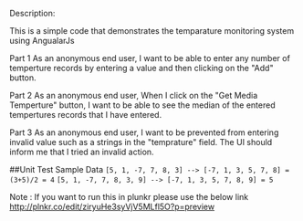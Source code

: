 
Description:

This is a simple code that demonstrates the temparature monitoring system using AngualarJs

Part 1
As an anonymous end user, I want to be able to enter any number of temperture records by entering a value and then clicking on the "Add" button.

Part 2
As an anonymous end user,  When I click on the "Get Media Temperture" button, I want to be able to see the median of the entered tempertures records that I have entered.

Part 3
As an anonymous end user, I want to be prevented from entering invalid value such as a strings in the "temprature" field.
The UI should inform me that I tried an invalid action.




##Unit Test Sample Data
`[5, 1, -7, 7, 8, 3] --> [-7, 1, 3, 5, 7, 8] = (3+5)/2 = 4`
`[5, 1, -7, 7, 8, 3, 9] --> [-7, 1, 3, 5, 7, 8, 9] = 5`


Note : If you want to run this in plunkr please use the below link
http://plnkr.co/edit/ziryuHe3syVjV5MLfl5O?p=preview




